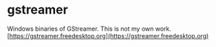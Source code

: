 # gstreamer
Windows binaries of GStreamer. This is not my own work.
[https://gstreamer.freedesktop.org](https://gstreamer.freedesktop.org)
